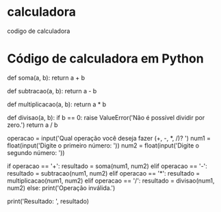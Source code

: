 # calculadora
codigo de calculadora
# Código de calculadora em Python

def soma(a, b):
    return a + b

def subtracao(a, b):
    return a - b

def multiplicacao(a, b):
    return a * b

def divisao(a, b):
    if b == 0:
        raise ValueError('Não é possível dividir por zero.')
    return a / b

operacao = input('Qual operação você deseja fazer (+, -, *, /)? ')
num1 = float(input('Digite o primeiro número: '))
num2 = float(input('Digite o segundo número: '))

if operacao == '+':
    resultado = soma(num1, num2)
elif operacao == '-':
    resultado = subtracao(num1, num2)
elif operacao == '*':
    resultado = multiplicacao(num1, num2)
elif operacao == '/':
    resultado = divisao(num1, num2)
else:
    print('Operação inválida.')

print('Resultado: ', resultado)
